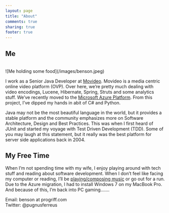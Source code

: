 ```yaml
---
layout: page
title: "About"
comments: true
sharing: true
footer: true
---
```

<h2>
Me
</h2>
<br/>
![Me holding some food](/images/benson.jpeg)


I work as a Senior Java Developer at [Movideo](http://movideo.com/). Movideo is a media centric online video platform (OVP). Over here, we’re pretty much dealing with video encodings, Lucene, Hibernate, Spring, Struts and some analytics stuff. We’ve recently moved to the [Microsoft Azure Platform](http://www.windowsazure.com/en-us/). From this project, I’ve dipped my hands in abit of C# and Python.

Java may not be the most beautiful language in the world, but it provides a stable platform and the community emphasizes more on Software Architecture, Design and Best Practices. This was when I first heard of JUnit and started my voyage with Test Driven Development (TDD). Some of you may laugh at this statement, but it really was the best platform for server side applications back in 2004.

<h2>
My Free Time
</h2>

When I’m not spending time with my wife, I enjoy playing around with tech stuff and reading about software development. When I don’t feel like facing my computer or reading, I’ll be [playing/composing music](https://soundcloud.com/benson-cs-lim) or go out for a run. Due to the Azure migration, I had to install Windows 7 on my MacBook Pro. And because of this, I’m back into PC gaming.......

Email: benson at progriff.com<br/>
Twitter: @pugnusferreus